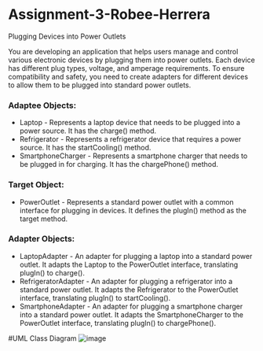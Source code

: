 # Assignment-3-Robee-Herrera

Plugging Devices into Power Outlets

You are developing an application that helps users manage and control various electronic devices by plugging them into power outlets. Each device has different plug types, voltage, and amperage requirements. To ensure compatibility and safety, you need to create adapters for different devices to allow them to be plugged into standard power outlets.

### Adaptee Objects:

- Laptop - Represents a laptop device that needs to be plugged into a power source. It has the charge() method.
- Refrigerator - Represents a refrigerator device that requires a power source. It has the startCooling() method.
- SmartphoneCharger - Represents a smartphone charger that needs to be plugged in for charging. It has the chargePhone() method.

### Target Object:

- PowerOutlet - Represents a standard power outlet with a common interface for plugging in devices. It defines the plugIn() method as the target method.
  
### Adapter Objects:

- LaptopAdapter - An adapter for plugging a laptop into a standard power outlet. It adapts the Laptop to the PowerOutlet interface, translating plugIn() to charge().
- RefrigeratorAdapter - An adapter for plugging a refrigerator into a standard power outlet. It adapts the Refrigerator to the PowerOutlet interface, translating plugIn() to startCooling().
- SmartphoneAdapter - An adapter for plugging a smartphone charger into a standard power outlet. It adapts the SmartphoneCharger to the PowerOutlet interface, translating plugIn() to chargePhone().

#UML Class Diagram
![image](https://github.com/user-attachments/assets/d6eeb948-da22-4842-b4ac-6700b074abcd)

